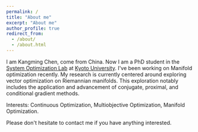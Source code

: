 ```yaml
---
permalink: /
title: "About me"
excerpt: "About me"
author_profile: true
redirect_from: 
  - /about/
  - /about.html
---
```


I am Kangming Chen, come from China. Now I am a PhD student in the [System Optimization Lab](http://www-optima.amp.i.kyoto-u.ac.jp/) at [Kyoto University](https://www.kyoto-u.ac.jp/).
I've been working on Manifold optimization recently. 
My research is currently centered around exploring vector optimization on Riemannian manifolds. This exploration notably includes the application and advancement of conjugate, proximal, and conditional gradient methods.

Interests: Continuous Optimization, Multiobjective Optimization, Manifold Optimization.


Please don't hesitate to contact me if you have anything interested.
